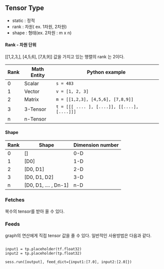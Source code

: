 ## Tensor Type

- static : 정적
- rank : 차원( ex. 1차원, 2차원)
- shape : 형태(ex. 2차원 : m x n)


#### Rank - 차원 단위

[[1,2,3,], [4,5,6], [7,8,9]] 값을 가지고 있는 행렬의 rank 는 2이다.

| Rank | Math Entity | Python example                           |
| ---- | ----------- | ---------------------------------------- |
| 0    | Scalar      | `s = 483`                                |
| 1    | Vector      | `v = [1, 2, 3]`                          |
| 2    | Matrix      | `m = [[1,2,3], [4,5,6], [7,8,9]]`        |
| 3    | 3-Tensor    | `t = [[[ .... ], [....]], [[....], [....]]]` |
| n    | n-Tensor    |                                          |

#### Shape

| Rank | Shape                 | Dimension number |
| ---- | --------------------- | ---------------- |
| 0    | []                    | 0-D              |
| 1    | [D0]                  | 1-D              |
| 2    | [D0, D1]              | 2-D              |
| 3    | [D0, D1, D2]          | 3-D              |
| n    | [D0, D1, .... , Dn-1] | n-D              |


### Fetches

복수의 tensor를 받아 올 수 있다.

### Feeds

graph의 연산에게 직접 tensor 값을 줄 수 있다. 일반적인 사용방법은 다음과 같다.
<pre><code>
input1 = tp.placeholder(tf.float32)
input2 = tp.placeholder(tp.float32)

sess.run([output], feed_dict={input1:[7.0], input2:[2.0]})
</pre></code>
